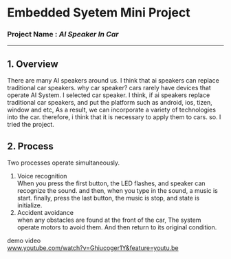 # **Embedded Syetem Mini Project**
### Project Name : *AI Speaker In Car*
----------------------
## **1. Overview**
There are many AI speakers around us. I think that ai speakers can replace traditional car speakers. why car speaker? cars rarely have devices that operate AI System. I selected car speaker. I think, if ai speakers replace traditional car speakers, and put the platform such as android, ios, tizen, window and etc, As a result, we can incorporate a variety of technologies into the car. therefore, i think that it is necessary to apply them to cars. so. I tried the project.

## **2. Process**
Two processes operate simultaneously.

1. Voice recognition  
When you press the first button, the LED flashes, and speaker can recognize the sound. and then, when you type in the sound, a music is start. finally, press the last button, the music is stop, and state is initialize.
2. Accident avoidance  
when any obstacles are found at the front of the car, The system operate motors to avoid them. And then return to its original condition.

demo video  
www.youtube.com/watch?v=Ghiucoger1Y&feature=youtu.be
